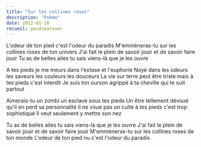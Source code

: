 ```yaml
---
title: "Sur les collines roses"
description: "Poème"
date: 2012-01-16
recueil: poudrearever
---
```


L'odeur de ton pied c'est l'odeur du paradis
M'emmèneras-tu sur les collines roses de ton univers
J'ai fait le plein de savoir jouir et de savoir faire jouir
Tu as de belles ailes tu sais viens-là que je les ouvre

A tes pieds je me meurs dans l'extase et l'euphorie
Noyé dans les odeurs les saveurs les couleurs les douceurs
La vie sur terre peut être triste mais à tes pieds c'est interdit
Je suis ton ourson agrippé à ta cheville qui te suit partout

Aimerais-tu un zombi un esclave sous tes pieds
Un être tellement dévoué qu'il en perd sa personnalité
Il ne voue pas un culte à tes pieds c'est trop sophistiqué
Il veut seulement y mettre son nez

Tu as de belles ailes tu sais viens-là que je les ouvre
J'ai fait le plein de savoir jouir et de savoir faire jouir
M'emmèneras-tu sur les collines roses de ton monde
L'odeur de ton pied nu c'est l'odeur du paradis
